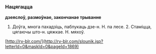 ### Нацягацца
**дзеяслоў, размоўнае, закончанае трыванне**

1. Доўга, многа пахадзіць, паблукаць дзе-н. Н. па лесе. 2. Стаміцца, цягаючы што-н. цяжкае. Н. мяхоў.

<a rel="author">[http://rv-blr.com/](http://rv-blr.com/slounik.jsp?letterId=0&maskId=0&pageId=1869)</a>
